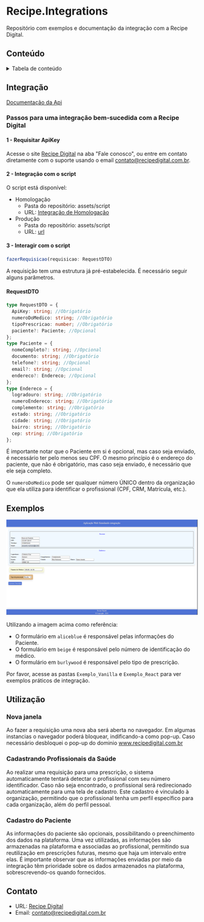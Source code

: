 # Recipe.Integrations

Repositório com exemplos e documentação da integração com a Recipe Digital.

## Conteúdo

<details>
  <summary>Tabela de conteúdo</summary>
  <ol>
    <li>
      <a href="#integração">Integração</a>
      <ul>
        <li><a href="#requisitar-apikey">Requisitar ApiKey</a></li>
        <li><a href="#integração-com-o-script">Integração com o script</a></li>
        <li><a href="#interagir-com-o-script">Interagir com o script</a>
          <ul>
            <li><a href="#requestdto">RequestDTO</a></li>
          </ul>
        </li>
      </ul>
    </li>
    <li>
      <a href="#exemplos">Exemplos</a>
    </li>
    <li><a href="#utilização">Utilização</a>
      <ul>
        <li><a href="#cadastrando-profissionais-da-saúde">Cadastrando profissionais da saúde</a></li>
        <li><a href="#cadastro-do-paciente">Cadastro do Paciente</a></li>
        <li><a href="#nova-janela">Nova janela</a></li>
      </ul>
    </li>
    <li><a href="#contato">Contato</a></li>
  </ol>
</details>

## Integração


[Documentação da Api](url.com)

### Passos para uma integração bem-sucedida com a Recipe Digital

#### 1 - Requisitar ApiKey

Acesse o site [Recipe Digital](recipedigital.com.br) na aba "Fale conosco", ou entre em contato diretamente com o suporte usando o email contato@recipedigital.com.br.

#### 2 - Integração com o script

O script está disponível:
- Homologação
    - Pasta do repositório: assets/script
    - URL: [Integração de Homologação](https://int.recipedigital.com.br/scripts/recipe-integration-dev.min.js)
- Produção
    - Pasta do repositório: assets/script
    - URL: [url](urlScript)

#### 3 - Interagir com o script

```typescript
fazerRequisicao(requisicao: RequestDTO)
```
A requisição tem uma estrutura já pré-estabelecida. É necessário seguir alguns parâmetros.

#### RequestDTO

```Typescript
type RequestDTO = {
  ApiKey: string; //Obrigatório
  numeroDoMedico: string; //Obrigatório
  tipoPrescricao: number; //Obrigatório
  paciente?: Paciente; //Opcional
};
type Paciente = {
  nomeCompleto?: string; //Opcional
  documento: string; //Obrigatório
  telefone?: string; //Opcional
  email?: string; //Opcional
  endereco?: Endereco; //Opcional
};
type Endereco = {
  logradouro: string; //Obrigatório
  numeroEndereco: string; //Obrigatório
  complemento: string; //Obrigatório
  estado: string; //Obrigatório
  cidade: string; //Obrigatório
  bairro: string; //Obrigatório
  cep: string; //Obrigatório
};
```

É importante notar que o Paciente em si é opcional, mas caso seja enviado, é necessário ter pelo menos seu CPF. O mesmo princípio é o endereço do paciente, que não é obrigatório, mas caso seja enviado, é necessário que ele seja completo.

O `numeroDoMedico` pode ser qualquer número ÚNICO dentro da organização que ela utiliza para identificar o profissional (CPF, CRM, Matrícula, etc.).

## Exemplos

![Tela de exemplo](./assets/Images/Tela_de_exemplo.png)

Utilizando a imagem acima como referência:

- O formulário em `aliceblue` é responsável pelas informações do Paciente.
- O formulário em `beige` é responsável pelo número de identificação do médico.
- O formulário em `burlywood` é responsável pelo tipo de prescrição.

Por favor, acesse as pastas `Exemplo_Vanilla` e `Exemplo_React` para ver exemplos práticos de integração.

## Utilização

### Nova janela

Ao fazer a requisição uma nova aba será aberta no navegador. Em algumas instancias o navegador poderá bloquear, indificando-a como pop-up. Caso necessário desbloquei o pop-up do dominio www.recipedigital.com.br

### Cadastrando Profissionais da Saúde

Ao realizar uma requisição para uma prescrição, o sistema automaticamente tentará detectar o profissional com seu número identificador. Caso não seja encontrado, o profissional será redirecionado automaticamente para uma tela de cadastro. Este cadastro é vinculado à organização, permitindo que o profissional tenha um perfil específico para cada organização, além do perfil pessoal.

### Cadastro do Paciente

As informações do paciente são opcionais, possibilitando o preenchimento dos dados na plataforma. Uma vez utilizadas, as informações são armazenadas na plataforma e associadas ao profissional, permitindo sua reutilização em prescrições futuras, mesmo que haja um intervalo entre elas. É importante observar que as informações enviadas por meio da integração têm prioridade sobre os dados armazenados na plataforma, sobrescrevendo-os quando fornecidos.

## Contato

- URL: [Recipe Digital](https://www.recipedigital.com.br)
- Email: contato@recipedigital.com.br

